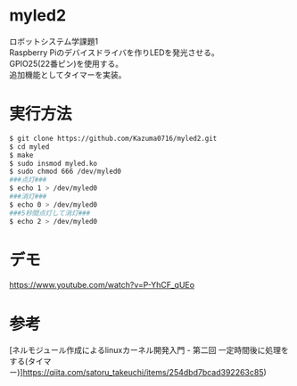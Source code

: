 # myled2
ロボットシステム学課題1  
Raspberry Piのデバイスドライバを作りLEDを発光させる。  
GPIO25(22番ピン)を使用する。  
追加機能としてタイマーを実装。

# 実行方法
```bash
$ git clone https://github.com/Kazuma0716/myled2.git
$ cd myled
$ make
$ sudo insmod myled.ko
$ sudo chmod 666 /dev/myled0
###点灯###
$ echo 1 > /dev/myled0
###消灯###
$ echo 0 > /dev/myled0
###5秒間点灯して消灯###
$ echo 2 > /dev/myled0
```

# デモ
https://www.youtube.com/watch?v=P-YhCF_qUEo

# 参考
[ネルモジュール作成によるlinuxカーネル開発入門 - 第二回 一定時間後に処理をする(タイマー)]https://qiita.com/satoru_takeuchi/items/254dbd7bcad392263c85)
